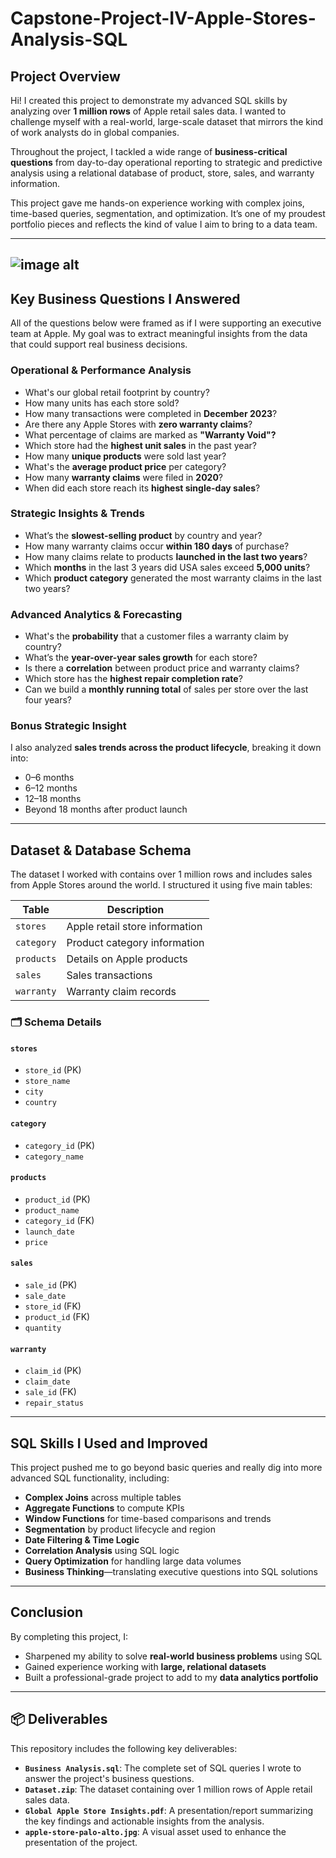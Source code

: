 # Capstone-Project-IV-Apple-Stores-Analysis-SQL



## Project Overview

Hi! I created this project to demonstrate my advanced SQL skills by analyzing over **1 million rows** of Apple retail sales data. I wanted to challenge myself with a real-world, large-scale dataset that mirrors the kind of work analysts do in global companies.

Throughout the project, I tackled a wide range of **business-critical questions** from day-to-day operational reporting to strategic and predictive analysis using a relational database of product, store, sales, and warranty information.

This project gave me hands-on experience working with complex joins, time-based queries, segmentation, and optimization. It’s one of my proudest portfolio pieces and reflects the kind of value I aim to bring to a data team.

---
![image alt](https://github.com/thandipearl/Capstone-Project-IV-One-Million-rows-Apple-Stores-Analysis-SQL/blob/4f2f1d236653a59eed89b12a8b115977c7efc570/apple-store-palo-alto.jpg)
---

## Key Business Questions I Answered

All of the questions below were framed as if I were supporting an executive team at Apple. My goal was to extract meaningful insights from the data that could support real business decisions.

### Operational & Performance Analysis
- What's our global retail footprint by country?
- How many units has each store sold?
- How many transactions were completed in **December 2023**?
- Are there any Apple Stores with **zero warranty claims**?
- What percentage of claims are marked as **"Warranty Void"?**
- Which store had the **highest unit sales** in the past year?
- How many **unique products** were sold last year?
- What's the **average product price** per category?
- How many **warranty claims** were filed in **2020**?
- When did each store reach its **highest single-day sales**?

###  Strategic Insights & Trends
- What’s the **slowest-selling product** by country and year?
- How many warranty claims occur **within 180 days** of purchase?
- How many claims relate to products **launched in the last two years**?
- Which **months** in the last 3 years did USA sales exceed **5,000 units**?
- Which **product category** generated the most warranty claims in the last two years?

###  Advanced Analytics & Forecasting
- What's the **probability** that a customer files a warranty claim by country?
- What’s the **year-over-year sales growth** for each store?
- Is there a **correlation** between product price and warranty claims?
- Which store has the **highest repair completion rate**?
- Can we build a **monthly running total** of sales per store over the last four years?

###  Bonus Strategic Insight
I also analyzed **sales trends across the product lifecycle**, breaking it down into:
- 0–6 months  
- 6–12 months  
- 12–18 months  
- Beyond 18 months after product launch

---

##  Dataset & Database Schema

The dataset I worked with contains over 1 million rows and includes sales from Apple Stores around the world. I structured it using five main tables:

| Table      | Description                           |
|------------|---------------------------------------|
| `stores`   | Apple retail store information        |
| `category` | Product category information          |
| `products` | Details on Apple products             |
| `sales`    | Sales transactions                    |
| `warranty` | Warranty claim records                |

### 🗂️ Schema Details

#### `stores`
- `store_id` (PK)  
- `store_name`  
- `city`  
- `country`  

#### `category`
- `category_id` (PK)  
- `category_name`  

#### `products`
- `product_id` (PK)  
- `product_name`  
- `category_id` (FK)  
- `launch_date`  
- `price`  

#### `sales`
- `sale_id` (PK)  
- `sale_date`  
- `store_id` (FK)  
- `product_id` (FK)  
- `quantity`  

#### `warranty`
- `claim_id` (PK)  
- `claim_date`  
- `sale_id` (FK)  
- `repair_status`  

---

##  SQL Skills I Used and Improved

This project pushed me to go beyond basic queries and really dig into more advanced SQL functionality, including:

-  **Complex Joins** across multiple tables  
-  **Aggregate Functions** to compute KPIs  
-  **Window Functions** for time-based comparisons and trends  
-  **Segmentation** by product lifecycle and region  
-  **Date Filtering & Time Logic**  
-  **Correlation Analysis** using SQL logic  
-  **Query Optimization** for handling large data volumes  
-  **Business Thinking**—translating executive questions into SQL solutions  

---

##  Conclusion

By completing this project, I:
- Sharpened my ability to solve **real-world business problems** using SQL  
- Gained experience working with **large, relational datasets**  
- Built a professional-grade project to add to my **data analytics portfolio**

---
## 📦 Deliverables

This repository includes the following key deliverables:

- **`Business Analysis.sql`**: The complete set of SQL queries I wrote to answer the project's business questions.
- **`Dataset.zip`**: The dataset containing over 1 million rows of Apple retail sales data.
- **`Global Apple Store Insights.pdf`**: A presentation/report summarizing the key findings and actionable insights from the analysis.
- **`apple-store-palo-alto.jpg`**: A visual asset used to enhance the presentation of the project.






